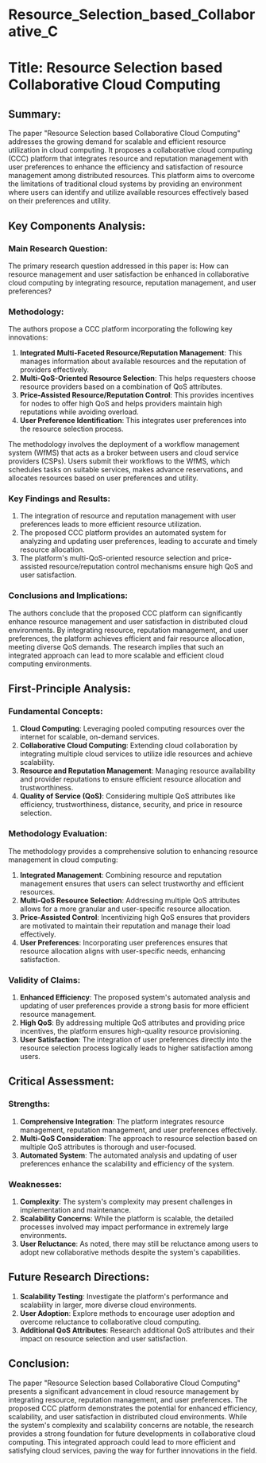 # Resource_Selection_based_Collaborative_C

# Title: Resource Selection based Collaborative Cloud Computing

## Summary:
The paper "Resource Selection based Collaborative Cloud Computing" addresses the growing demand for scalable and efficient resource utilization in cloud computing. It proposes a collaborative cloud computing (CCC) platform that integrates resource and reputation management with user preferences to enhance the efficiency and satisfaction of resource management among distributed resources. This platform aims to overcome the limitations of traditional cloud systems by providing an environment where users can identify and utilize available resources effectively based on their preferences and utility.

## Key Components Analysis:

### Main Research Question:
The primary research question addressed in this paper is: How can resource management and user satisfaction be enhanced in collaborative cloud computing by integrating resource, reputation management, and user preferences?

### Methodology:
The authors propose a CCC platform incorporating the following key innovations:
1. **Integrated Multi-Faceted Resource/Reputation Management**: This manages information about available resources and the reputation of providers effectively.
2. **Multi-QoS-Oriented Resource Selection**: This helps requesters choose resource providers based on a combination of QoS attributes.
3. **Price-Assisted Resource/Reputation Control**: This provides incentives for nodes to offer high QoS and helps providers maintain high reputations while avoiding overload.
4. **User Preference Identification**: This integrates user preferences into the resource selection process.

The methodology involves the deployment of a workflow management system (WfMS) that acts as a broker between users and cloud service providers (CSPs). Users submit their workflows to the WfMS, which schedules tasks on suitable services, makes advance reservations, and allocates resources based on user preferences and utility.

### Key Findings and Results:
1. The integration of resource and reputation management with user preferences leads to more efficient resource utilization.
2. The proposed CCC platform provides an automated system for analyzing and updating user preferences, leading to accurate and timely resource allocation.
3. The platform's multi-QoS-oriented resource selection and price-assisted resource/reputation control mechanisms ensure high QoS and user satisfaction.

### Conclusions and Implications:
The authors conclude that the proposed CCC platform can significantly enhance resource management and user satisfaction in distributed cloud environments. By integrating resource, reputation management, and user preferences, the platform achieves efficient and fair resource allocation, meeting diverse QoS demands. The research implies that such an integrated approach can lead to more scalable and efficient cloud computing environments.

## First-Principle Analysis:

### Fundamental Concepts:
1. **Cloud Computing**: Leveraging pooled computing resources over the internet for scalable, on-demand services.
2. **Collaborative Cloud Computing**: Extending cloud collaboration by integrating multiple cloud services to utilize idle resources and achieve scalability.
3. **Resource and Reputation Management**: Managing resource availability and provider reputations to ensure efficient resource allocation and trustworthiness.
4. **Quality of Service (QoS)**: Considering multiple QoS attributes like efficiency, trustworthiness, distance, security, and price in resource selection.

### Methodology Evaluation:
The methodology provides a comprehensive solution to enhancing resource management in cloud computing:
1. **Integrated Management**: Combining resource and reputation management ensures that users can select trustworthy and efficient resources.
2. **Multi-QoS Resource Selection**: Addressing multiple QoS attributes allows for a more granular and user-specific resource allocation.
3. **Price-Assisted Control**: Incentivizing high QoS ensures that providers are motivated to maintain their reputation and manage their load effectively.
4. **User Preferences**: Incorporating user preferences ensures that resource allocation aligns with user-specific needs, enhancing satisfaction.

### Validity of Claims:
1. **Enhanced Efficiency**: The proposed system's automated analysis and updating of user preferences provide a strong basis for more efficient resource management.
2. **High QoS**: By addressing multiple QoS attributes and providing price incentives, the platform ensures high-quality resource provisioning.
3. **User Satisfaction**: The integration of user preferences directly into the resource selection process logically leads to higher satisfaction among users.

## Critical Assessment:

### Strengths:
1. **Comprehensive Integration**: The platform integrates resource management, reputation management, and user preferences effectively.
2. **Multi-QoS Consideration**: The approach to resource selection based on multiple QoS attributes is thorough and user-focused.
3. **Automated System**: The automated analysis and updating of user preferences enhance the scalability and efficiency of the system.

### Weaknesses:
1. **Complexity**: The system's complexity may present challenges in implementation and maintenance.
2. **Scalability Concerns**: While the platform is scalable, the detailed processes involved may impact performance in extremely large environments.
3. **User Reluctance**: As noted, there may still be reluctance among users to adopt new collaborative methods despite the system's capabilities.

## Future Research Directions:
1. **Scalability Testing**: Investigate the platform's performance and scalability in larger, more diverse cloud environments.
2. **User Adoption**: Explore methods to encourage user adoption and overcome reluctance to collaborative cloud computing.
3. **Additional QoS Attributes**: Research additional QoS attributes and their impact on resource selection and user satisfaction.

## Conclusion:
The paper "Resource Selection based Collaborative Cloud Computing" presents a significant advancement in cloud resource management by integrating resource, reputation management, and user preferences. The proposed CCC platform demonstrates the potential for enhanced efficiency, scalability, and user satisfaction in distributed cloud environments. While the system's complexity and scalability concerns are notable, the research provides a strong foundation for future developments in collaborative cloud computing. This integrated approach could lead to more efficient and satisfying cloud services, paving the way for further innovations in the field.